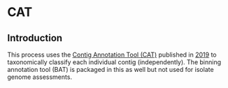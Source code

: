 # CAT

## Introduction

This process uses the [Contig Annotation Tool (CAT)](https://github.com/dutilh/CAT) published in [2019](https://pubmed.ncbi.nlm.nih.gov/31640809/) to taxonomically classify each individual contig (independently). The binning annotation tool (BAT) is packaged in this as well but not used for isolate genome assessments.

